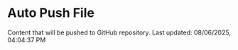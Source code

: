 # Auto Push File

Content that will be pushed to GitHub repository.
Last updated: 08/06/2025, 04:04:37 PM